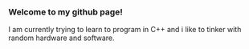 ### Welcome to my github page!

I am currently trying to learn to program in C++
and i like to tinker with random hardware and software.


